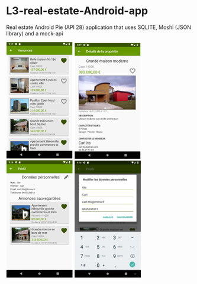 # L3-real-estate-Android-app
Real estate Android Pie (API 28) application that uses SQLITE, Moshi (JSON library) and a mock-api

<p float="left">


<img src="/images/and2.PNG" width="180">
<img src="/images/and3.PNG" width="180">
<img src="/images/and1.PNG" width="180">
<img src="/images/and4.PNG" width="180">
</p>
